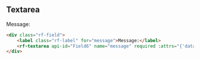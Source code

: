 ## Textarea

<form class="rf-form live" id="rfTextarea1">
    <div class="rf-field">
        <label class="rf-label" for="message">Message:</label>
        <rf-textarea api-id="Field6" name="message" required :attrs="{'data-parsley-error-message': 'Please provide a message'}"></rf-textarea>
    </div>
</form>

```html
<div class="rf-field">
    <label class="rf-label" for="message">Message:</label>
    <rf-textarea api-id="Field6" name="message" required :attrs="{'data-parsley-error-message': 'Please provide a message'}"></rf-textarea>
</div>
```
